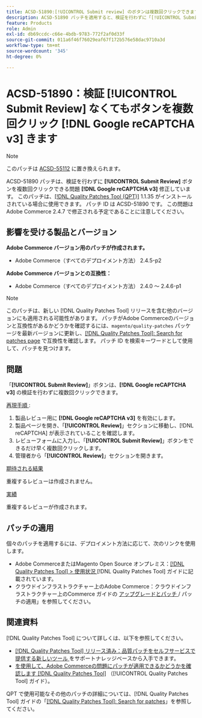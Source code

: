 ```yaml
---
title: ACSD-51890:[!UICONTROL Submit review] のボタンは複数回クリックできます
description: ACSD-51890 パッチを適用すると、検証を行わずに「[!UICONTROL Submit Review]」ボタンを複数回クリックできるAdobe Commerceの問題  [!DNL Google reCAPTCHA v3]  修正できます。
feature: Products
role: Admin
exl-id: db69ccdc-c66e-4bdb-9783-772f2af0d33f
source-git-commit: 011a6f46f76029eaf67f172b576e58dac9710a3d
workflow-type: tm+mt
source-wordcount: '345'
ht-degree: 0%

---
```


# ACSD-51890：検証 **[!UICONTROL Submit Review]** なくてもボタンを複数回クリック **[!DNL Google reCAPTCHA v3]** きます

>[!NOTE]
>
>このパッチは [ACSD-55112](/help/tools/quality-patches-tool/patches-available-in-qpt/v1-1-42/acsd-55112-submit-review-button-can-be-clicked-multiple-times.md) に置き換えられます。

ACSD-51890 パッチは、検証を行わずに **[!UICONTROL Submit Review]** ボタンを複数回クリックできる問題 **[!DNL Google reCAPTCHA v3]** 修正しています。 このパッチは、[[!DNL Quality Patches Tool (QPT)]](https://experienceleague.adobe.com/ja/docs/commerce-operations/tools/quality-patches-tool/quality-patches-tool-to-self-serve-quality-patches) 1.1.35 がインストールされている場合に使用できます。 パッチ ID は ACSD-51890 です。 この問題はAdobe Commerce 2.4.7 で修正される予定であることに注意してください。

## 影響を受ける製品とバージョン

**Adobe Commerce バージョン用のパッチが作成されます。**

* Adobe Commerce（すべてのデプロイメント方法） 2.4.5-p2

**Adobe Commerce バージョンとの互換性：**

* Adobe Commerce（すべてのデプロイメント方法） 2.4.0 ～ 2.4.6-p1

>[!NOTE]
>
>このパッチは、新しい [!DNL Quality Patches Tool] リリースを含む他のバージョンにも適用される可能性があります。 パッチがAdobe Commerceのバージョンと互換性があるかどうかを確認するには、`magento/quality-patches` パッケージを最新バージョンに更新し、[[!DNL Quality Patches Tool]: Search for patches page](https://experienceleague.adobe.com/tools/commerce-quality-patches/index.html?lang=ja) で互換性を確認します。 パッチ ID を検索キーワードとして使用して、パッチを見つけます。

## 問題

「**[!UICONTROL Submit Review]**」ボタンは、**[!DNL Google reCAPTCHA v3]** の検証を行わずに複数回クリックできます。

<u> 再現手順 </u>:

1. 製品レビュー用に **[!DNL Google reCAPTCHA v3]** を有効にします。
1. 製品ページを開き、「**[!UICONTROL Review]**」セクションに移動し、[!DNL reCAPTCHA] が表示されていることを確認します。
1. レビューフォームに入力し、「**[!UICONTROL Submit Review]**」ボタンをできるだけ早く複数回クリックします。
1. 管理者から「**[!UICONTROL Review]**」セクションを開きます。

<u> 期待される結果 </u>

重複するレビューは作成されません。

<u> 実績 </u>

重複するレビューが作成されます。

## パッチの適用

個々のパッチを適用するには、デプロイメント方法に応じて、次のリンクを使用します。

* Adobe CommerceまたはMagento Open Source オンプレミス：[[!DNL Quality Patches Tool] > 使用状況 ](/help/tools/quality-patches-tool/usage.md) [!DNL Quality Patches Tool] ガイドに記載されています。
* クラウドインフラストラクチャー上のAdobe Commerce：クラウドインフラストラクチャー上のCommerce ガイドの [ アップグレードとパッチ ](https://experienceleague.adobe.com/docs/commerce-cloud-service/user-guide/develop/upgrade/apply-patches.html?lang=ja)/ パッチの適用」を参照してください。

## 関連資料

[!DNL Quality Patches Tool] について詳しくは、以下を参照してください。

* [[!DNL Quality Patches Tool]  リリース済み：品質パッチをセルフサービスで提供する新しいツール ](https://experienceleague.adobe.com/ja/docs/commerce-operations/tools/quality-patches-tool/quality-patches-tool-to-self-serve-quality-patches) をサポートナレッジベースから入手できます。
* [ を使用して、Adobe Commerceの問題にパッチが適用できるかどうかを確認します  [!DNL Quality Patches Tool]](/help/tools/quality-patches-tool/patches-available-in-qpt/check-patch-for-magento-issue-with-magento-quality-patches.md) （[!UICONTROL Quality Patches Tool] ガイド）。


QPT で使用可能なその他のパッチの詳細については、[!DNL Quality Patches Tool] ガイドの「[[!DNL Quality Patches Tool]: Search for patches](<https://experienceleague.adobe.com/tools/commerce-quality-patches/index.html?lang=ja>)」を参照してください。

